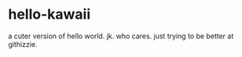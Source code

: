 # hello-kawaii
a cuter version of hello world. jk. who cares. just trying to be better at githizzie.
